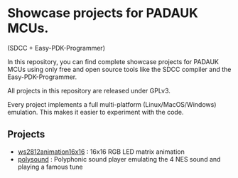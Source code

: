 # Showcase projects for PADAUK MCUs.
(SDCC + Easy-PDK-Programmer)

In this repository, you can find complete showcase projects for PADAUK MCUs using only free and open source tools like the SDCC compiler and the Easy-PDK-Programmer.

All projects in this repository are released under GPLv3.

Every project implements a full multi-platform (Linux/MacOS/Windows) emulation. This makes it easier to experiment with the code.

## Projects
 * [ws2812animation16x16](https://github.com/free-pdk/easy-pdk-showcase-projects/ws2812animation16x16) : 16x16 RGB LED matrix animation
 * [polysound](https://github.com/free-pdk/easy-pdk-showcase-projects/polysound) : Polyphonic sound player emulating the 4 NES sound and playing a famous tune
